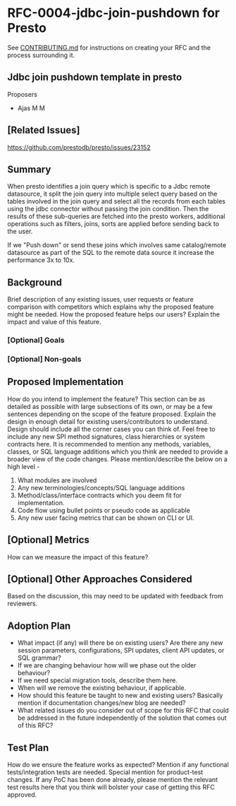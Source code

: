 # **RFC-0004-jdbc-join-pushdown for Presto**

See [CONTRIBUTING.md](CONTRIBUTING.md) for instructions on creating your RFC and the process surrounding it.

## Jdbc join pushdown template in presto

Proposers

* Ajas M M


## [Related Issues]

https://github.com/prestodb/presto/issues/23152

## Summary

When presto identifies a join query which is specific to a Jdbc remote datasource, it split the join query into multiple select query based on the tables involved in the join query and select all the records from each tables using the jdbc connector without passing the join condition. Then the results of these sub-queries are fetched into the presto workers, additional operations such as filters, joins, sorts are applied before sending back to the user.

If we  "Push down" or send these joins which involves same catalog/remote datasource as part of the  SQL  to the remote data source it increase the performance 3x to 10x.



## Background

Brief description of any existing issues, user requests or feature comparison with competitors which explains why the proposed feature might be needed. How the proposed feature helps our users? Explain the impact and value of this feature.

### [Optional] Goals

### [Optional] Non-goals

## Proposed Implementation

How do you intend to implement the feature? This section can be as detailed as possible with large subsections of its own, or may be a few sentences depending on the scope of the feature proposed. Explain the design in enough detail for existing users/contributors to understand. Design should include all the corner cases you can think of. Feel free to include any new SPI method signatures, class hierarchies or system contracts here. It is recommended to mention any methods, variables, classes, or SQL language additions which you think are needed to provide a broader view of the code changes. Please mention/describe the below on a high level -

1. What modules are involved
2. Any new terminologies/concepts/SQL language additions
3. Method/class/interface contracts which you deem fit for implementation.
4. Code flow using bullet points or pseudo code as applicable
5. Any new user facing metrics that can be shown on CLI or UI.

## [Optional] Metrics

How can we measure the impact of this feature?

## [Optional] Other Approaches Considered

Based on the discussion, this may need to be updated with feedback from reviewers.

## Adoption Plan

- What impact (if any) will there be on existing users? Are there any new session parameters, configurations, SPI updates, client API updates, or SQL grammar?
- If we are changing behaviour how will we phase out the older behaviour?
- If we need special migration tools, describe them here.
- When will we remove the existing behaviour, if applicable.
- How should this feature be taught to new and existing users? Basically mention if documentation changes/new blog are needed?
- What related issues do you consider out of scope for this RFC that could be addressed in the future independently of the solution that comes out of this RFC?

## Test Plan

How do we ensure the feature works as expected? Mention if any functional tests/integration tests are needed. Special mention for product-test changes. If any PoC has been done already, please mention the relevant test results here that you think will bolster your case of getting this RFC approved.
